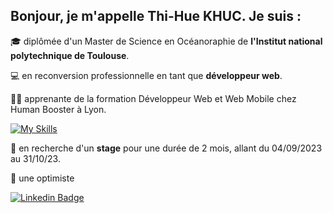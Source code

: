 ## Bonjour, je m'appelle Thi-Hue KHUC. Je suis :
:mortar_board: diplômée d'un Master de Science en Océanoraphie de **l'Institut national polytechnique de Toulouse**.

:computer: en reconversion professionnelle en tant que **développeur web**.

:woman_student: apprenante de la formation Développeur Web et Web Mobile chez Human Booster à Lyon.

[![My Skills](https://skills.thijs.gg/icons?i=js,angular,figma,docker,php,mysql )](https://skills.thijs.gg)

:pushpin: en recherche d'un **stage** pour une durée de 2 mois, allant du 04/09/2023 au 31/10/23. 

:rainbow: une optimiste

[![Linkedin Badge](https://img.shields.io/badge/-LinkedIn-blue?style=flat&logo=Linkedin&logoColor=white)](https://www.linkedin.com/in/thi-hue-khuc/)
<!--
[![linkedin](![icons8-linkedin-circled-48](https://user-images.githubusercontent.com/98154613/211795071-23965ce7-c85b-45b3-a2f2-abcd33654db8.png)](https://www.linkedin.com/in/thi-hue-khuc/) -->



<!---
HueKhuc/HueKhuc is a ✨ special ✨ repository because its `README.md` (this file) appears on your GitHub profile.
You can click the Preview link to take a look at your changes.
--->
